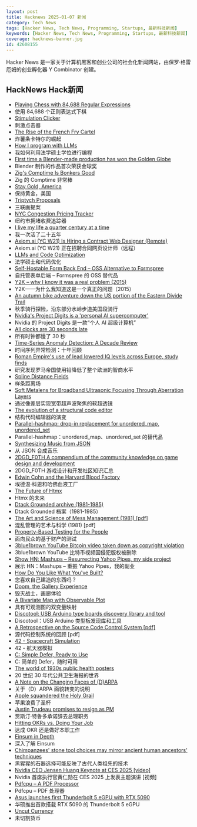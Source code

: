 ```yaml
---
layout: post
title: Hacknews 2025-01-07 新闻
category: Tech News
tags: [Hacker News, Tech News, Programming, Startups, 最新科技新闻]
keywords: [Hacker News, Tech News, Programming, Startups, 最新科技新闻]
coverage: hacknews-banner.jpg
id: 42608155
---
```


Hacker News 是一家关于计算机黑客和创业公司的社会化新闻网站，由保罗·格雷厄姆的创业孵化器 Y Combinator 创建。

## HackNews Hack新闻

- [Playing Chess with 84,688 Regular Expressions](https://nicholas.carlini.com/writing/2025/regex-chess.html)
- 使用 84,688 个正则表达式下棋
- [Stimulation Clicker](https://neal.fun/stimulation-clicker/)
- 刺激点击器
- [The Rise of the French Fry Cartel](https://jacobin.com/2025/01/french-fry-price-fixing-antitrust/)
- 炸薯条卡特尔的崛起
- [How I program with LLMs](https://crawshaw.io/blog/programming-with-llms)
- 我如何利用法学硕士学位进行编程
- [First time a Blender-made production has won the Golden Globe](https://variety.com/2025/film/columns/flow-golden-globe-win-independent-animation-1236266805/)
- Blender 制作的作品首次荣获金球奖
- [Zig's Comptime Is Bonkers Good](https://www.scottredig.com/blog/bonkers_comptime/)
- Zig 的 Comptime 非常棒
- [Stay Gold, America](https://blog.codinghorror.com/)
- 保持黄金，美国
- [Triptych Proposals](https://alexanderpetros.com/triptych/)
- 三联画提案
- [NYC Congestion Pricing Tracker](https://www.congestion-pricing-tracker.com/)
- 纽约市拥堵收费追踪器
- [I live my life a quarter century at a time](https://tla.systems/blog/2025/01/04/i-live-my-life-a-quarter-century-at-a-time/)
- 我一次活了二十五年
- [Axiom.ai (YC W21) Is Hiring a Contract Web Designer (Remote)](https://www.ycombinator.com/companies/axiom-ai/jobs/DckIVG6-contract-web-designer)
- Axiom.ai (YC W21) 正在招聘合同网页设计师（远程）
- [LLMs and Code Optimization](https://wiredream.com/llm-optimizing-digit-diff/)
- 法学硕士和代码优化
- [Self-Hostable Form Back End – OSS Alternative to Formspree](https://github.com/FormBee/FormBee)
- 自托管表单后端 – Formspree 的 OSS 替代品
- [Y2K – why I know it was a real problem (2015)](https://clarotesting.wordpress.com/2015/01/12/y2k-why-i-know-it-was-a-real-problem/)
- Y2K——为什么我知道这是一个真正的问题（2015）
- [An autumn bike adventure down the US portion of the Eastern Divide Trail](https://www.crazyguyonabike.com/doc/?doc_id=26078)
- 秋季骑行探险，沿东部分水岭步道美国段骑行
- [Nvidia's Project Digits is a 'personal AI supercomputer'](https://techcrunch.com/2025/01/06/nvidias-project-digits-is-a-personal-ai-computer/)
- Nvidia 的 Project Digits 是一款“个人 AI 超级计算机”
- [All clocks are 30 seconds late](https://victorpoughon.fr/all-clocks-are-30-seconds-late/)
- 所有时钟都慢了 30 秒
- [Time-Series Anomaly Detection: A Decade Review](https://arxiv.org/abs/2412.20512)
- 时间序列异常检测：十年回顾
- [Roman Empire's use of lead lowered IQ levels across Europe, study finds](https://www.theguardian.com/science/2025/jan/06/roman-empires-use-of-lead-lowered-iq-levels-across-europe-study-finds)
- 研究发现罗马帝国使用铅降低了整个欧洲的智商水平
- [Spline Distance Fields](https://zone.dog/braindump/spline_fields/)
- 样条距离场
- [Soft Metalens for Broadband Ultrasonic Focusing Through Aberration Layers](https://www.nature.com/articles/s41467-024-55022-2)
- 通过像差层实现宽带超声波聚焦的软超透镜
- [The evolution of a structural code editor](https://crowdhailer.me/2025-01-02/the-evolution-of-a-structural-code-editor/)
- 结构代码编辑器的演变
- [Parallel-hashmap: drop-in replacement for unordered_map, unordered_set](https://github.com/greg7mdp/parallel-hashmap)
- Parallel-hashmap：unordered_map、unordered_set 的替代品
- [Synthesizing Music from JSON](https://phoboslab.org/log/2025/01/synth)
- 从 JSON 合成音乐
- [2DGD_F0TH A compendium of the community knowledge on game design and development](https://github.com/2DGD-F0TH/2DGD_F0TH)
- 2DGD_F0TH 游戏设计和开发社区知识汇总
- [Edwin Cohn and the Harvard Blood Factory](https://www.asimov.press/p/cohn)
- 埃德温·科恩和哈佛血液工厂
- [The Future of Htmx](https://htmx.org/essays/future/)
- Htmx 的未来
- [Dtack Grounded archive (1981-1985)](http://www.easy68k.com/paulrsm/dg/)
- Dtack Grounded 档案（1981-1985）
- [The Art and Science of Mess Management (1981) [pdf]](https://www.systemswisdom.com/sites/default/files/Ackoff-1981-Mess-Management_0.pdf)
- 混乱管理的艺术与科学 (1981) [pdf]
- [Property-Based Testing for the People](https://repository.upenn.edu/entities/publication/72ca3499-c5f6-4fc1-b5a3-9d66d8dd534e)
- 面向民众的基于财产的测试
- [3blue1brown YouTube Bitcoin video taken down as copyright violation](https://twitter.com/3blue1brown/status/1876291319955398799)
- 3blue1brown YouTube 比特币视频因侵犯版权被删除
- [Show HN: Mashups – Resurrecting Yahoo Pipes, my side project](https://www.mashups.io)
- 展示 HN：Mashups – 重振 Yahoo Pipes，我的副业
- [How Do You Like What You've Built?](https://morrisbrodersen.de/how-do-you-like-what-you-built/)
- 您喜欢自己建造的东西吗？
- [Doom, the Gallery Experience](https://bobatealee.itch.io/doom-the-gallery-experience)
- 毁灭战士，画廊体验
- [A Bivariate Map with Observable Plot](https://observablehq.observablehq.cloud/pangea/plot/bivariate-map)
- 具有可观测图的双变量映射
- [Discotool: USB Arduino type boards discovery library and tool](https://github.com/Neradoc/discotool)
- Discotool：USB Arduino 类型板发现库和工具
- [A Retrospective on the Source Code Control System [pdf]](https://www.mrochkind.com/mrochkind/docs/SCCSretro2.pdf)
- 源代码控制系统的回顾 [pdf]
- [42 - Spacecraft Simulation](https://github.com/ericstoneking/42)
- 42 - 航天器模拟
- [C: Simple Defer, Ready to Use](https://gustedt.wordpress.com/2025/01/06/simple-defer-ready-to-use/)
- C: 简单的 Defer，随时可用
- [The world of 1930s public health posters](https://worldhistory.substack.com/p/brush-your-teeth-drink-milk-and-watch)
- 20 世纪 30 年代公共卫生海报的世界
- [A Note on the Changing Faces of (D)ARPA](https://www.freaktakes.com/p/a-note-on-the-changing-faces-of-darpa)
- 关于（D）ARPA 面貌转变的说明
- [Apple squandered the Holy Grail](https://xeiaso.net/blog/2025/squandered-holy-grail/)
- 苹果浪费了圣杯
- [Justin Trudeau promises to resign as PM](https://www.cbc.ca/news/politics/trudeau-news-conference-1.7423680)
- 贾斯汀·特鲁多承诺辞去总理职务
- [Hitting OKRs vs. Doing Your Job](https://jessitron.com/2025/01/05/hitting-okrs-vs-doing-your-job/)
- 达成 OKR 还是做好本职工作
- [Einsum in Depth](https://einsum.joelburget.com/)
- 深入了解 Einsum
- [Chimpanzees' stone tool choices may mirror ancient human ancestors' techniques](https://phys.org/news/2025-01-chimpanzees-stone-tool-choices-mirror.html)
- 黑猩猩的石器选择可能反映了古代人类祖先的技术
- [Nvidia CEO Jensen Huang Keynote at CES 2025 [video]](https://www.youtube.com/watch?v=k82RwXqZHY8)
- Nvidia 首席执行官黄仁勋在 CES 2025 上发表主题演讲 [视频]
- [Pdfcpu – A PDF Processor](https://pdfcpu.io/)
- Pdfcpu – PDF 处理器
- [Asus launches first Thunderbolt 5 eGPU with RTX 5090](https://www.theverge.com/24336135/asus-thunderbolt-5-external-gpu-graphics-xg-mobile-ces-2025)
- 华硕推出首款搭载 RTX 5090 的 Thunderbolt 5 eGPU
- [Uncut Currency](https://www.usmint.gov/paper-currency/uncut-currency/)
- 未切割货币


